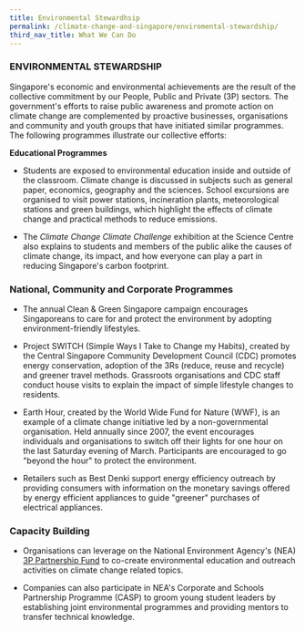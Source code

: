 ```yaml
---
title: Environmental Stewardhsip
permalink: /climate-change-and-singapore/enviromental-stewardship/
third_nav_title: What We Can Do
---
```


### ENVIRONMENTAL STEWARDSHIP

Singapore's economic and environmental achievements are the result of the collective commitment by our People, Public and Private (3P) sectors. The government's efforts to raise public awareness and promote action on climate change are complemented by proactive businesses, organisations and community and youth groups that have initiated similar programmes. The following programmes illustrate our collective efforts:

**Educational Programmes**

* Students are exposed to environmental education inside and outside of the classroom. Climate change is discussed in subjects such as general paper, economics, geography and the sciences. School excursions are organised to visit power stations, incineration plants, meteorological stations and green buildings, which highlight the effects of climate change and practical methods to reduce emissions.

* The *Climate Change Climate Challenge* exhibition at the Science Centre also explains to students and members of the public alike the causes of climate change, its impact, and how everyone can play a part in reducing Singapore's carbon footprint.

### National, Community and Corporate Programmes

* The annual Clean & Green Singapore campaign encourages Singaporeans to care for and protect the environment by adopting environment-friendly lifestyles.

* Project SWITCH (Simple Ways I Take to Change my Habits), created by the Central Singapore Community Development Council (CDC) promotes energy conservation, adoption of the 3Rs (reduce, reuse and recycle) and greener travel methods. Grassroots organisations and CDC staff conduct house visits to explain the impact of simple lifestyle changes to residents.

* Earth Hour, created by the World Wide Fund for Nature (WWF), is an example of a climate change initiative led by a non-governmental organisation. Held annually since 2007, the event encourages individuals and organisations to switch off their lights for one hour on the last Saturday evening of March. Participants are encouraged to go "beyond the hour" to protect the environment.

* Retailers such as Best Denki support energy efficiency outreach by providing consumers with information on the monetary savings offered by energy efficient appliances to guide "greener" purchases of electrical appliances.

### Capacity Building

* Organisations can leverage on the National Environment Agency's (NEA) [<a href="http://www.nea.gov.sg/grants-awards/3p-partnership-fund" target="_blank">3P Partnership Fund</a>](http://www.nea.gov.sg/grants-awards/3p-partnership-fund) to co-create environmental education and outreach activities on climate change related topics.

* Companies can also participate in NEA's Corporate and Schools Partnership Programme (CASP) to groom young student leaders by establishing joint environmental programmes and providing mentors to transfer technical knowledge.